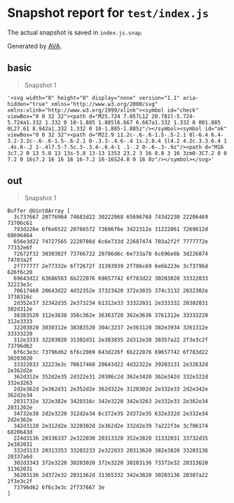 # Snapshot report for `test/index.js`

The actual snapshot is saved in `index.js.snap`.

Generated by [AVA](https://avajs.dev).

## basic

> Snapshot 1

    '<svg width="0" height="0" display="none" version="1.1" aria-hidden="true" xmlns="http://www.w3.org/2000/svg" xmlns:xlink="http://www.w3.org/1999/xlink"><symbol id="check" viewBox="0 0 32 32"><path d="M25.724 7.057L12 20.781l-5.724-5.724a1.332 1.332 0 10-1.885 1.885l6.667 6.667a1.332 1.332 0 001.885 0L27.61 8.942a1.332 1.332 0 10-1.885-1.885z"/></symbol><symbol id="ok" viewBox="0 0 32 32"><path d="M22.9 11.2c-.6-.6-1.5-.5-2.1 0l-6.4 6.4-3.2-3.2c-.6-.6-1.5-.6-2.1 0-.3.3-.4.6-.4 1s.2.8.4 1l4.2 4.2c.3.3.6.4 1 .4s.8-.2 1-.4l7.5-7.5c.3-.3.4-.6.4-1 .1-.2 0-.6-.3-.9z"/><path d="M16 3c7.2 0 13 5.8 13 13s-5.8 13-13 13S3 23.2 3 16 8.8 3 16 3zm0-3C7.2 0 0 7.2 0 16s7.2 16 16 16 16-7.2 16-16S24.8 0 16 0z"/></symbol></svg>'

## out

> Snapshot 1

    Buffer @Uint8Array [
      3c737667 20776964 74683d22 30222068 65696768 743d2230 22206469 73706c61
      793d226e 6f6e6522 20766572 73696f6e 3d22312e 31222061 7269612d 68696464
      656e3d22 74727565 2220786d 6c6e733d 22687474 703a2f2f 7777772e 77332e6f
      72672f32 3030302f 73766722 20786d6c 6e733a78 6c696e6b 3d226874 74703a2f
      2f777777 2e77332e 6f72672f 31393939 2f786c69 6e6b223e 3c73796d 626f6c20
      69643d22 63686563 6b222076 69657742 6f783d22 30203020 33322033 32223e3c
      70617468 20643d22 4d32352e 37323420 372e3035 374c3132 2032302e 3738316c
      2d352e37 32342d35 2e373234 61312e33 33322031 2e333332 20302031 302d312e
      38383520 312e3838 356c362e 36363720 362e3636 3761312e 33333220 312e3333
      32203020 3030312e 38383520 304c3237 2e363120 382e3934 3261312e 33333220
      312e3333 32203020 31302d31 2e383835 2d312e38 38357a22 2f3e3c2f 73796d62
      6f6c3e3c 73796d62 6f6c2069 643d226f 6b222076 69657742 6f783d22 30203020
      33322033 32223e3c 70617468 20643d22 4d32322e 39203131 2e32632d 2e362d2e
      362d312e 352d2e35 2d322e31 20306c2d 362e3420 362e342d 332e322d 332e3263
      2d2e362d 2e362d31 2e352d2e 362d322e 3120302d 2e332e33 2d2e342e 362d2e34
      2031732e 322e382e 3420316c 342e3220 342e3263 2e332e33 2e362e34 2031202e
      34732e38 2d2e3220 312d2e34 6c372e35 2d372e35 632e332d 2e332e34 2d2e362e
      342d3120 2e312d2e 3220302d 2e362d2e 332d2e39 7a222f3e 3c706174 6820643d
      224d3136 20336337 2e322030 20313320 352e3820 31332031 33732d35 2e382031
      332d3133 20313353 33203233 2e322033 20313620 382e3820 33203136 20337a6d
      302d3343 372e3220 30203020 372e3220 30203136 73372e32 20313620 31362031
      36203136 2d372e32 2031362d 31365332 342e3820 30203136 20307a22 2f3e3c2f
      73796d62 6f6c3e3c 2f737667 3e
    ]
